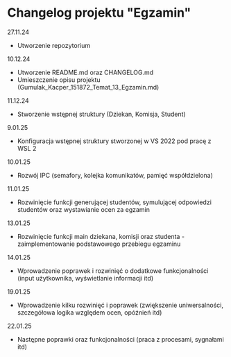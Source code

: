 # Changelog projektu "Egzamin"

27.11.24
- Utworzenie repozytorium

10.12.24
- Utworzenie README.md oraz CHANGELOG.md
- Umieszczenie opisu projektu (Gumulak_Kacper_151872_Temat_13_Egzamin.md)

11.12.24
- Stworzenie wstępnej struktury (Dziekan, Komisja, Student)

9.01.25
- Konfiguracja wstępnej struktury stworzonej w VS 2022 pod pracę z WSL 2

10.01.25
- Rozwój IPC (semafory, kolejka komunikatów, pamięć współdzielona)

11.01.25
- Rozwinięcie funkcji generującej studentów, symulującej odpowiedzi studentów oraz wystawianie ocen za egzamin

13.01.25
- Rozwinięcie funkcji main dziekana, komisji oraz studenta - zaimplementowanie podstawowego przebiegu egzaminu

14.01.25
- Wprowadzenie poprawek i rozwinięć o dodatkowe funkcjonalności (input użytkownika, wyświetlanie informacji itd)

19.01.25
- Wprowadzenie kilku rozwinięć i poprawek (zwiększenie uniwersalności, szczegółowa logika względem ocen, opóźnień itd)

22.01.25
- Następne poprawki oraz funkcjonalności (praca z procesami, sygnałami itd)